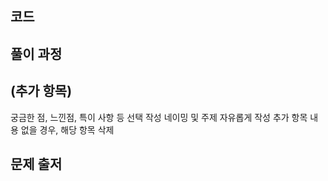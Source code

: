 ## 코드

## 풀이 과정

## (추가 항목)
궁금한 점, 느낀점, 특이 사항 등 선택 작성
네이밍 및 주제 자유롭게 작성
추가 항목 내용 없을 경우, 해당 항목 삭제 

## 문제 출저
